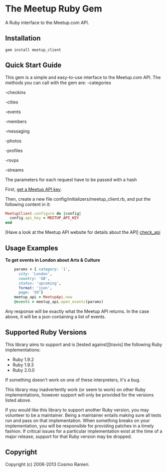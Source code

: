 # The Meetup Ruby Gem

A Ruby interface to the Meetup.com API.

## Installation
    gem install meetup_client

## Quick Start Guide
This gem is a simple and easy-to-use interface to the Meetup.com API.
The methods you can call with the gem are:
-categories

-checkins

-cities

-events

-members

-messaging

-photos

-profiles

-rsvps

-streams

The parameters for each request have to be passed with a hash 

First, [get a Meetup API key][register].

Then, create a new file config/initializers/meetup_client.rb, and put the following content in it:

```ruby
MeetupClient.configure do |config|
  config.api_key = MEETUP_API_KEY
end
```

[Have a look at the Meetup API website for details about the API] [check_api]

[register]: http://www.meetup.com/meetup_api/key/ 
[check_api]: http://www.meetup.com/meetup_api/

## Usage Examples

**To get events in London about Arts & Culture**

```ruby
    params = { category: '1',
      city: 'London',
      country: 'GB',
      status: 'upcoming',
      format: 'json',
      page: '50'}
    meetup_api = MeetupApi.new
    @events = meetup_api.open_events(params)
```
Any response will be exactly what the Meetup API returns. In the case above, it will be a json containing 
a list of events.

## Supported Ruby Versions
This library aims to support and is [tested against][travis] the following Ruby
implementations:

* Ruby 1.9.2
* Ruby 1.9.3
* Ruby 2.0.0

If something doesn't work on one of these interpreters, it's a bug.

This library may inadvertently work (or seem to work) on other Ruby
implementations, however support will only be provided for the versions listed
above.

If you would like this library to support another Ruby version, you may
volunteer to be a maintainer. Being a maintainer entails making sure all tests
run and pass on that implementation. When something breaks on your
implementation, you will be responsible for providing patches in a timely
fashion. If critical issues for a particular implementation exist at the time
of a major release, support for that Ruby version may be dropped.


## Copyright
Copyright (c) 2006-2013 Cosimo Ranieri.
